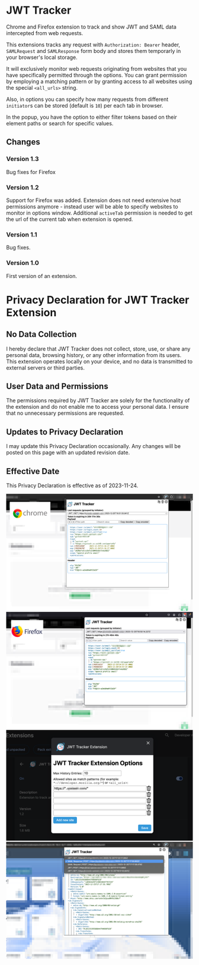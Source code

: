# JWT Tracker
Chrome and Firefox extension to track and show JWT and SAML data intercepted from web requests.

This extensions tracks any request with `Authorization: Bearer` header, `SAMLRequest` and `SAMLResponse` form body and stores them temporarly in your browser's local storage. 

It will exclusively monitor web requests originating from websites that you have specifically permitted through the options. You can grant permission by employing a matching pattern or by granting access to all websites using the special `<all_urls>` string.

Also, in options you can specify how many requests from different `initiator`s can be stored (default is `10`) per each tab in browser. 

In the popup, you have the option to either filter tokens based on their element paths or search for specific values.

## Changes

### Version 1.3
Bug fixes for Firefox

### Version 1.2
Support for Firefox was added. Extension does not need extensive host permissions anymore - instead user will be able to specify websites to monitor in options window. Additional `activeTab` permission is needed to get the url of the current tab when extension is opened. 

### Version 1.1
Bug fixes.

### Version 1.0
First version of an extension.

# Privacy Declaration for JWT Tracker Extension

## No Data Collection
I hereby declare that JWT Tracker does not collect, store, use, or share any personal data, browsing history, or any other information from its users. This extension operates locally on your device, and no data is transmitted to external servers or third parties.

## User Data and Permissions
The permissions required by JWT Tracker are solely for the functionality of the extension and do not enable me to access your personal data. I ensure that no unnecessary permissions are requested.

## Updates to Privacy Declaration
I may update this Privacy Declaration occasionally. Any changes will be posted on this page with an updated revision date.

## Effective Date
This Privacy Declaration is effective as of 2023-11-24.

![JWT Tracker Extension main popup screenshot in Chrome](screenshot-chrome.png)
![JWT Tracker Extension main popup screenshot in Firefox](screenshot-firefox.png)
![JWT Tracker Extension options window screenshot](screenshot-options.png)
![JWT Tracker Extension dropdown with SAML info screenshot](screenshot-saml.png)
